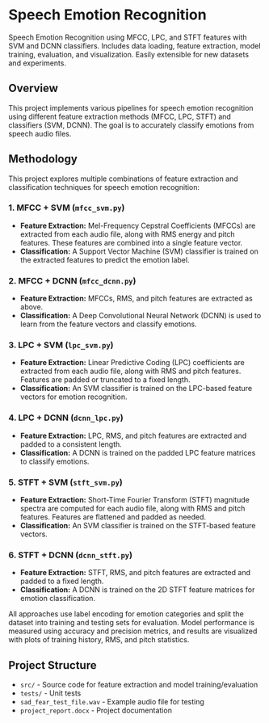 # Speech Emotion Recognition
Speech Emotion Recognition using MFCC, LPC, and STFT features with SVM and DCNN classifiers. Includes data loading, feature extraction, model training, evaluation, and visualization. Easily extensible for new datasets and experiments.

## Overview
This project implements various pipelines for speech emotion recognition using different feature extraction methods (MFCC, LPC, STFT) and classifiers (SVM, DCNN). The goal is to accurately classify emotions from speech audio files.

## Methodology
This project explores multiple combinations of feature extraction and classification techniques for speech emotion recognition:

### 1. MFCC + SVM (`mfcc_svm.py`)
- **Feature Extraction:** Mel-Frequency Cepstral Coefficients (MFCCs) are extracted from each audio file, along with RMS energy and pitch features. These features are combined into a single feature vector.
- **Classification:** A Support Vector Machine (SVM) classifier is trained on the extracted features to predict the emotion label.

### 2. MFCC + DCNN (`mfcc_dcnn.py`)
- **Feature Extraction:** MFCCs, RMS, and pitch features are extracted as above.
- **Classification:** A Deep Convolutional Neural Network (DCNN) is used to learn from the feature vectors and classify emotions.

### 3. LPC + SVM (`lpc_svm.py`)
- **Feature Extraction:** Linear Predictive Coding (LPC) coefficients are extracted from each audio file, along with RMS and pitch features. Features are padded or truncated to a fixed length.
- **Classification:** An SVM classifier is trained on the LPC-based feature vectors for emotion recognition.

### 4. LPC + DCNN (`dcnn_lpc.py`)
- **Feature Extraction:** LPC, RMS, and pitch features are extracted and padded to a consistent length.
- **Classification:** A DCNN is trained on the padded LPC feature matrices to classify emotions.

### 5. STFT + SVM (`stft_svm.py`)
- **Feature Extraction:** Short-Time Fourier Transform (STFT) magnitude spectra are computed for each audio file, along with RMS and pitch features. Features are flattened and padded as needed.
- **Classification:** An SVM classifier is trained on the STFT-based feature vectors.

### 6. STFT + DCNN (`dcnn_stft.py`)
- **Feature Extraction:** STFT, RMS, and pitch features are extracted and padded to a fixed length.
- **Classification:** A DCNN is trained on the 2D STFT feature matrices for emotion classification.

All approaches use label encoding for emotion categories and split the dataset into training and testing sets for evaluation. Model performance is measured using accuracy and precision metrics, and results are visualized with plots of training history, RMS, and pitch statistics.

## Project Structure
- `src/` - Source code for feature extraction and model training/evaluation
- `tests/` - Unit tests
- `sad_fear_test_file.wav` - Example audio file for testing
- `project_report.docx` - Project documentation

